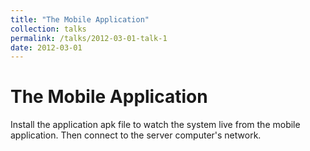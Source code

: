 ```yaml
---
title: "The Mobile Application"
collection: talks
permalink: /talks/2012-03-01-talk-1
date: 2012-03-01
---
```


<h1>The Mobile Application</h1>
Install the application apk file to watch the system live from the mobile application. Then
connect to the server computer's network.

